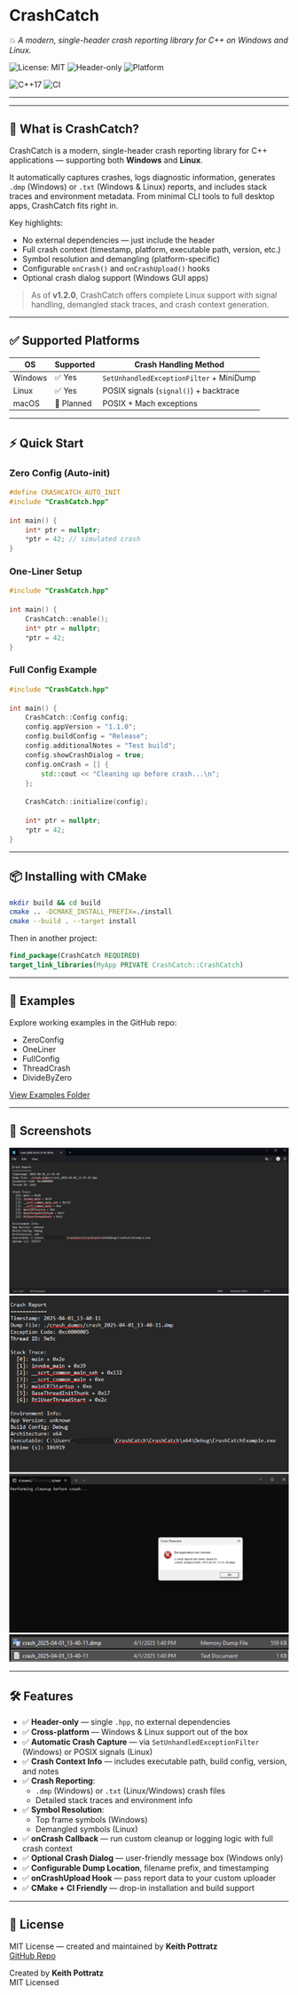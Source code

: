 # CrashCatch

💥 _A modern, single-header crash reporting library for C++ on Windows and Linux._

![License: MIT](https://img.shields.io/badge/License-MIT-blue.svg)
![Header-only](https://img.shields.io/badge/Header--only-yes-brightgreen)
![Platform](https://img.shields.io/badge/Platform-Windows%20%7C%20Linux-lightblue)

![C++17](https://img.shields.io/badge/C%2B%2B-17%2B-blue)
![CI](https://github.com/keithpotz/CrashCatch/actions/workflows/build.yml/badge.svg)

---
---

## 🚀 What is CrashCatch?

CrashCatch is a modern, single-header crash reporting library for C++ applications — supporting both **Windows** and **Linux**.

It automatically captures crashes, logs diagnostic information, generates `.dmp` (Windows) or `.txt` (Windows & Linux) reports, and includes stack traces and environment metadata. From minimal CLI tools to full desktop apps, CrashCatch fits right in.

Key highlights:
- No external dependencies — just include the header
- Full crash context (timestamp, platform, executable path, version, etc.)
- Symbol resolution and demangling (platform-specific)
- Configurable `onCrash()` and `onCrashUpload()` hooks
- Optional crash dialog support (Windows GUI apps)

> As of **v1.2.0**, CrashCatch offers complete Linux support with signal handling, demangled stack traces, and crash context generation.

---


## ✅ Supported Platforms

| OS      | Supported | Crash Handling Method   |
|---------|-----------|--------------------------|
| Windows | ✅ Yes    | `SetUnhandledExceptionFilter` + MiniDump |
| Linux   | ✅ Yes    | POSIX signals (`signal()`) + backtrace |
| macOS   | 🚧 Planned | POSIX + Mach exceptions

---


## ⚡ Quick Start

### Zero Config (Auto-init)
```cpp
#define CRASHCATCH_AUTO_INIT
#include "CrashCatch.hpp"

int main() {
    int* ptr = nullptr;
    *ptr = 42; // simulated crash
}
```

### One-Liner Setup
```cpp
#include "CrashCatch.hpp"

int main() {
    CrashCatch::enable();
    int* ptr = nullptr;
    *ptr = 42;
}
```

### Full Config Example
```cpp
#include "CrashCatch.hpp"

int main() {
    CrashCatch::Config config;
    config.appVersion = "1.1.0";
    config.buildConfig = "Release";
    config.additionalNotes = "Test build";
    config.showCrashDialog = true;
    config.onCrash = [] {
        std::cout << "Cleaning up before crash...\n";
    };

    CrashCatch::initialize(config);

    int* ptr = nullptr;
    *ptr = 42;
}
```

---

## 📦 Installing with CMake

```bash
mkdir build && cd build
cmake .. -DCMAKE_INSTALL_PREFIX=./install
cmake --build . --target install
```

Then in another project:

```cmake
find_package(CrashCatch REQUIRED)
target_link_libraries(MyApp PRIVATE CrashCatch::CrashCatch)
```

---

## 🧪 Examples
Explore working examples in the GitHub repo:
- ZeroConfig
- OneLiner
- FullConfig
- ThreadCrash
- DivideByZero

[View Examples Folder](../examples/)

---

## 📸 Screenshots

![ZeroConfig](img/ZeroConfig.png)
![OneLiner](img/OneLiner.png)
![FullConfig](img/FullConfig1.png)
![CrashDialog](img/screen1.png)

---

## 🛠 Features

- ✅ **Header-only** — single `.hpp`, no external dependencies
- ✅ **Cross-platform** — Windows & Linux support out of the box
- ✅ **Automatic Crash Capture** — via `SetUnhandledExceptionFilter` (Windows) or POSIX signals (Linux)
- ✅ **Crash Context Info** — includes executable path, build config, version, and notes
- ✅ **Crash Reporting**:
  - `.dmp` (Windows) or `.txt` (Linux/Windows) crash files
  - Detailed stack traces and environment info
- ✅ **Symbol Resolution**:
  - Top frame symbols (Windows)
  - Demangled symbols (Linux)
- ✅ **onCrash Callback** — run custom cleanup or logging logic with full crash context
- ✅ **Optional Crash Dialog** — user-friendly message box (Windows only)
- ✅ **Configurable Dump Location**, filename prefix, and timestamping
- ✅ **onCrashUpload Hook** — pass report data to your custom uploader
- ✅ **CMake + CI Friendly** — drop-in installation and build support

---

## 📄 License
MIT License — created and maintained by **Keith Pottratz**  
[GitHub Repo](https://github.com/keithpotz/CrashCatch)


Created by **Keith Pottratz**  
MIT Licensed
